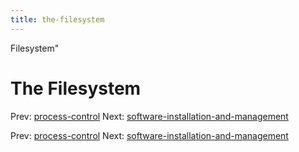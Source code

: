 ```yaml
---
title: the-filesystem
---
```


Filesystem"

# The Filesystem

Prev: [process-control](process-control.md) Next:
[software-installation-and-management](software-installation-and-management.md)

Prev: [process-control](process-control.md) Next:
[software-installation-and-management](software-installation-and-management.md)
